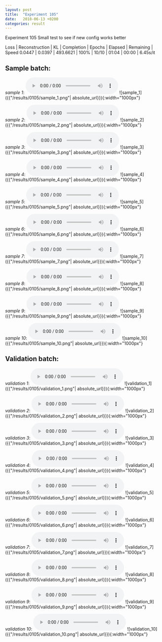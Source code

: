 ```yaml
---
layout: post
title:  "Experiment 105"
date:   2018-06-13 +0200
categories: result
---
```

Experiment 105
Small test to see if new config works better

Loss | Reconstruction | KL | Completion | Epochs | Elapsed | Remaining | Speed
0.0447 | 0.0397 | 493.6621 | 100% | 10/10 | 01:04 | 00:00 | 6.45s/it



## **Sample batch**:
_sample 1_:
<audio src="/ResultsOverview/results/0105/sample_1.wav" controls preload></audio>
![sample_1]({{"/results/0105/sample_1.png"| absolute_url}}){:width="1000px"}

_sample 2_:
<audio src="/ResultsOverview/results/0105/sample_2.wav" controls preload></audio>
![sample_2]({{"/results/0105/sample_2.png"| absolute_url}}){:width="1000px"}

_sample 3_:
<audio src="/ResultsOverview/results/0105/sample_3.wav" controls preload></audio>
![sample_3]({{"/results/0105/sample_3.png"| absolute_url}}){:width="1000px"}

_sample 4_:
<audio src="/ResultsOverview/results/0105/sample_4.wav" controls preload></audio>
![sample_4]({{"/results/0105/sample_4.png"| absolute_url}}){:width="1000px"}

_sample 5_:
<audio src="/ResultsOverview/results/0105/sample_5.wav" controls preload></audio>
![sample_5]({{"/results/0105/sample_5.png"| absolute_url}}){:width="1000px"}

_sample 6_:
<audio src="/ResultsOverview/results/0105/sample_6.wav" controls preload></audio>
![sample_6]({{"/results/0105/sample_6.png"| absolute_url}}){:width="1000px"}

_sample 7_:
<audio src="/ResultsOverview/results/0105/sample_7.wav" controls preload></audio>
![sample_7]({{"/results/0105/sample_7.png"| absolute_url}}){:width="1000px"}

_sample 8_:
<audio src="/ResultsOverview/results/0105/sample_8.wav" controls preload></audio>
![sample_8]({{"/results/0105/sample_8.png"| absolute_url}}){:width="1000px"}

_sample 9_:
<audio src="/ResultsOverview/results/0105/sample_9.wav" controls preload></audio>
![sample_9]({{"/results/0105/sample_9.png"| absolute_url}}){:width="1000px"}

_sample 10_:
<audio src="/ResultsOverview/results/0105/sample_10.wav" controls preload></audio>
![sample_10]({{"/results/0105/sample_10.png"| absolute_url}}){:width="1000px"}

## **Validation batch**:
_validation 1_:
<audio src="/ResultsOverview/results/0105/validation_1.wav" controls preload></audio>
![validation_1]({{"/results/0105/validation_1.png"| absolute_url}}){:width="1000px"}

_validation 2_:
<audio src="/ResultsOverview/results/0105/validation_2.wav" controls preload></audio>
![validation_2]({{"/results/0105/validation_2.png"| absolute_url}}){:width="1000px"}

_validation 3_:
<audio src="/ResultsOverview/results/0105/validation_3.wav" controls preload></audio>
![validation_3]({{"/results/0105/validation_3.png"| absolute_url}}){:width="1000px"}

_validation 4_:
<audio src="/ResultsOverview/results/0105/validation_4.wav" controls preload></audio>
![validation_4]({{"/results/0105/validation_4.png"| absolute_url}}){:width="1000px"}

_validation 5_:
<audio src="/ResultsOverview/results/0105/validation_5.wav" controls preload></audio>
![validation_5]({{"/results/0105/validation_5.png"| absolute_url}}){:width="1000px"}

_validation 6_:
<audio src="/ResultsOverview/results/0105/validation_6.wav" controls preload></audio>
![validation_6]({{"/results/0105/validation_6.png"| absolute_url}}){:width="1000px"}

_validation 7_:
<audio src="/ResultsOverview/results/0105/validation_7.wav" controls preload></audio>
![validation_7]({{"/results/0105/validation_7.png"| absolute_url}}){:width="1000px"}

_validation 8_:
<audio src="/ResultsOverview/results/0105/validation_8.wav" controls preload></audio>
![validation_8]({{"/results/0105/validation_8.png"| absolute_url}}){:width="1000px"}

_validation 9_:
<audio src="/ResultsOverview/results/0105/validation_9.wav" controls preload></audio>
![validation_9]({{"/results/0105/validation_9.png"| absolute_url}}){:width="1000px"}

_validation 10_:
<audio src="/ResultsOverview/results/0105/validation_10.wav" controls preload></audio>
![validation_10]({{"/results/0105/validation_10.png"| absolute_url}}){:width="1000px"}
